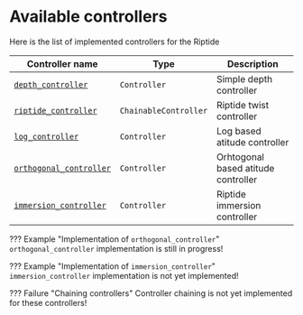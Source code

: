 # Available controllers

Here is the list of implemented controllers for the Riptide

| Controller name                                       | Type                  | Description                         |
|-------------------------------------------------------|-----------------------|-------------------------------------|
| [`depth_controller`](./depth_controller.md)           | `Controller`          | Simple depth controller             |
| [`riptide_controller`](./riptide_controller.md)       | `ChainableController` | Riptide twist controller            |
| [`log_controller`](./log_controller.md)               | `Controller`          | Log based atitude controller        |
| [`orthogonal_controller`](./orthogonal_controller.md) | `Controller`          | Orhtogonal based atitude controller |
| [`immersion_controller`](./immersion_controller.md)   | `Controller`          | Riptide immersion controller        |


??? Example "Implementation of `orthogonal_controller`"
    `orthogonal_controller` implementation is still in progress!

??? Example "Implementation of `immersion_controller`"
    `immersion_controller` implementation is not yet implemented!

??? Failure "Chaining controllers"
    Controller chaining is not yet implemented for these controllers!
